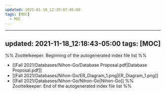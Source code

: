 ```yaml
---
updated: 2025-01-10_12:39:07-05:00
tags: [MOC]
  - MOC
---
```

---
updated: 2021-11-18_12:18:43-05:00
tags: [MOC]
---
%% Zoottelkeeper: Beginning of the autogenerated index file list  %%
-  [[Fall 2021/Databases/Nihon-Go/Database Proposal.pdf|Database Proposal.pdf]]
-  [[Fall 2021/Databases/Nihon-Go/ER_Diagram_1.png|ER_Diagram_1.png]]
-  [[Fall 2021/Databases/Nihon-Go/Nihon-Go|Nihon-Go]]
%% Zoottelkeeper: End of the autogenerated index file list  %%
